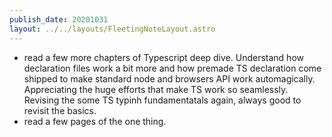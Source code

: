 ```yaml
---
publish_date: 20201031
layout: ../../layouts/FleetingNoteLayout.astro
---
```

- read a few more chapters of Typescript deep dive. Understand how declaration files work a bit more and how premade TS declaration come shipped to make standard node and browsers API work automagically. Appreciating the huge efforts that make TS work so seamlessly. Revising the some TS typinh fundamentatals again, always good to revisit the basics.
- read a few pages of the one thing.
